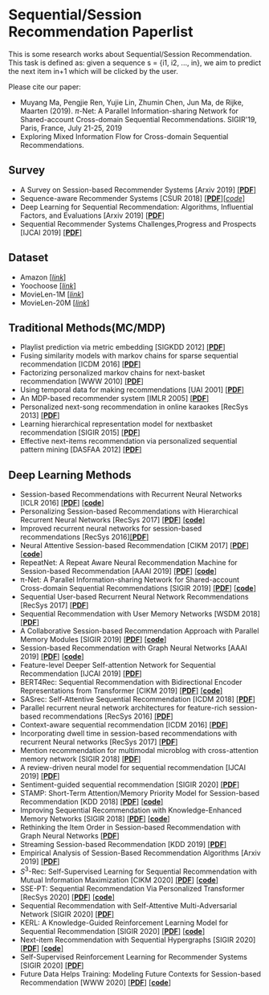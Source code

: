 # Sequential/Session Recommendation Paperlist 

This is some research works about Sequential/Session Recommendation. This task is defined as: given a sequence s = {i1, i2, ..., in}, we aim to predict the next item in+1 which will be clicked by the user.

Please cite our paper: 
- Muyang Ma, Pengjie Ren, Yujie Lin, Zhumin Chen, Jun Ma, de Rijke, Maarten (2019). $\pi$-Net: A Parallel Information-sharing Network for Shared-account Cross-domain Sequential Recommendations. SIGIR'19, Paris, France, July 21-25, 2019
- Exploring Mixed Information Flow for Cross-domain Sequential Recommendations.


## Survey
- A Survey on Session-based Recommender Systems [Arxiv 2019] [[__PDF__]](https://arxiv.org/abs/1902.04864)
- Sequence-aware Recommender Systems [CSUR 2018] [[__PDF__]](https://arxiv.org/pdf/1802.08452.pdf)[[_code_]](https://github.com/mquad/sars_tutorial)
- Deep Learning for Sequential Recommendation: Algorithms, Influential Factors, and Evaluations [Arxiv 2019] [[__PDF__]](https://arxiv.org/abs/1905.01997)
- Sequential Recommender Systems  Challenges,Progress and Prospects [IJCAI 2019] [[__PDF__]](https://www.ijcai.org/Proceedings/2019/0883.pdf)

## Dataset
- Amazon [[_link_]](http://jmcauley.ucsd.edu/data/amazon/)
- Yoochoose [[_link_]](https://2015.recsyschallenge.com/challenge.html)
- MovieLen-1M [[_link_]](https://grouplens.org/datasets/movielens/1m/)
- MovieLen-20M [[_link_]](https://grouplens.org/datasets/movielens/20m/)

## Traditional Methods(MC/MDP)

- Playlist prediction via metric embedding [SIGKDD 2012] [[__PDF__]](http://www.cs.cornell.edu/~jlmo/kdd12.pdf)
- Fusing similarity models with markov chains for sparse sequential recommendation [ICDM 2016] [[__PDF__]](https://cseweb.ucsd.edu/~jmcauley/pdfs/icdm16a.pdf)
- Factorizing personalized markov chains for next-basket recommendation [WWW 2010] [[__PDF__]](http://ramb.ethz.ch/CDstore/www2010/www/p811.pdf)
- Using temporal data for making recommendations [UAI 2001] [[__PDF__]](https://arxiv.org/ftp/arxiv/papers/1301/1301.2320.pdf)
- An MDP-based recommender system [IMLR 2005] [[__PDF__]](https://www.jmlr.org/papers/volume6/shani05a/shani05a.pdf)
- Personalized next-song recommendation in online karaokes [RecSys 2013] [[__PDF__]](https://dl.acm.org/doi/10.1145/2507157.2507215)
- Learning hierarchical representation model for nextbasket recommendation [SIGIR 2015] [[__PDF__]](https://dl.acm.org/doi/10.1145/2766462.2767694)
- Effective next-items recommendation via personalized sequential pattern mining [DASFAA 2012] [[__PDF__]](https://www.researchgate.net/publication/262275934_Effective_Next-Items_Recommendation_via_Personalized_Sequential_Pattern_Mining)

## Deep Learning Methods

- Session-based Recommendations with Recurrent Neural Networks [ICLR 2016] [[__PDF__]](https://arxiv.org/pdf/1511.06939) [[__code__]](https://github.com/hidasib/GRU4Rec)
- Personalizing Session-based Recommendations with Hierarchical Recurrent Neural Networks [RecSys 2017] [[__PDF__]](https://arxiv.org/pdf/1706.04148) [[__code__]](https://github.com/mquad/hgru4rec)
- Improved recurrent neural networks for session-based recommendations [RecSys 2016][[__PDF__]](https://arxiv.org/abs/1606.08117)
- Neural Attentive Session-based Recommendation [CIKM 2017] [[__PDF__]](https://arxiv.org/pdf/1711.04725) [[__code__]](https://github.com/lijingsdu/sessionRec_NARM)
- RepeatNet: A Repeat Aware Neural Recommendation Machine for Session-based Recommendation [AAAI 2019] [[__PDF__]](https://arxiv.org/abs/1812.02646) [[__code__]](https://github.com/PengjieRen/RepeatNet)
- π-Net: A Parallel Information-sharing Network for Shared-account Cross-domain Sequential Recommendations [SIGIR 2019] [[__PDF__]](https://dl.acm.org/doi/10.1145/3331184.3331200) [[__code__]](https://bitbucket.org/Catherine_Ma/sigir2019_muyang_recommendation/)
- Sequential User-based Recurrent Neural Network Recommendations [RecSys 2017] [[__PDF__]](https://cseweb.ucsd.edu/classes/fa17/cse291-b/reading/p152-donkers.pdf)
- Sequential Recommendation with User Memory Networks [WSDM 2018] [[__PDF__]](https://dl.acm.org/doi/abs/10.1145/3159652.3159668)
- A Collaborative Session-based Recommendation Approach with Parallel Memory Modules [SIGIR 2019] [[__PDF__]](https://dl.acm.org/doi/abs/10.1145/3331184.3331210) [[__code__]](https://github.com/wmeirui/CSRM_SIGIR2019)
- Session-based Recommendation with Graph Neural Networks [AAAI 2019] [[__PDF__]](https://arxiv.org/pdf/1811.00855) [[__code__]](https://github.com/CRIPAC-DIG/SR-GNN)
- Feature-level Deeper Self-attention Network for Sequential Recommendation [IJCAI 2019] [[__PDF__]](https://www.ijcai.org/Proceedings/2019/0600.pdf)
- BERT4Rec: Sequential Recommendation with Bidirectional Encoder Representations from Transformer [CIKM 2019] [[__PDF__]](https://arxiv.org/abs/1904.06690) [[__code__]](https://github.com/FeiSun/BERT4Rec)
- SASrec: Self-Attentive Sequential Recommendation [ICDM 2018] [[__PDF__]](https://arxiv.org/abs/1808.09781)
- Parallel recurrent neural network architectures for feature-rich session-based recommendations [RecSys 2016] [[__PDF__]](https://dl.acm.org/doi/10.1145/2959100.2959167)
- Context-aware sequential recommendation [ICDM 2016] [[__PDF__]](https://arxiv.org/abs/1609.05787)
- Incorporating dwell time in session-based recommendations with recurrent Neural networks [RecSys 2017] [[__PDF__]](http://ceur-ws.org/Vol-1922/paper11.pdf)
- Mention recommendation for multimodal microblog with cross-attention memory network [SIGIR 2018] [[__PDF__]](https://dl.acm.org/doi/10.1145/3209978.3210026)
- A review-driven neural model for sequential recommendation [IJCAI 2019] [[__PDF__]](https://arxiv.org/abs/1907.00590)
- Sentiment-guided sequential recommendation [SIGIR 2020] [[__PDF__]](https://dl.acm.org/doi/pdf/10.1145/3397271.3401330)
- STAMP: Short-Term Attention/Memory Priority Model for Session-based Recommendation [KDD 2018] [[__PDF__]](https://dl.acm.org/ft_gateway.cfm?id=3219950&type=pdf) [[__code__]](https://github.com/uestcnlp/STAMP)
- Improving Sequential Recommendation with Knowledge-Enhanced Memory Networks [SIGIR 2018] [[__PDF__]](https://dl.acm.org/doi/abs/10.1145/3209978.3210017) [[__code__]](https://github.com/RUCDM/KSR) 
- Rethinking the Item Order in Session-based Recommendation with Graph Neural Networks [[__PDF__]](https://arxiv.org/abs/1911.11942)
- Streaming Session-based Recommendation [KDD 2019] [[__PDF__]](https://dl.acm.org/doi/abs/10.1145/3292500.3330839)
- Empirical Analysis of Session-Based Recommendation Algorithms [Arxiv 2019] [[__PDF__]](https://arxiv.org/pdf/1910.12781)
- $S^3$-Rec: Self-Supervised Learning for Sequential Recommendation with Mutual Information Maximization [CIKM 2020] [[__PDF__]](https://arxiv.org/abs/2008.07873) [[__code__]](https://github.com/aHuiWang/CIKM2020-S3Rec)
- SSE-PT: Sequential Recommendation Via Personalized Transformer [RecSys 2020] [[__PDF__]](https://dl.acm.org/doi/pdf/10.1145/3383313.3412258) [[__code__]](https://github.com/SSE-PT/SSE-PT)
- Sequential Recommendation with Self-Attentive Multi-Adversarial Network [SIGIR 2020] [[__PDF__]](https://arxiv.org/abs/2005.10602)
- KERL: A Knowledge-Guided Reinforcement Learning Model for Sequential Recommendation [SIGIR 2020] [[__PDF__]](https://github.com/fanyubupt/KERL) [[__code__]](https://github.com/fanyubupt/KERL)
- Next-item Recommendation with Sequential Hypergraphs [SIGIR 2020] [[__PDF__]](http://people.tamu.edu/~jwang713/pubs/HyperRec-sigir2020.pdf) [[__code__]](https://github.com/wangjlgz/HyperRec)
- Self-Supervised Reinforcement Learning for Recommender Systems [SIGIR 2020] [[__PDF__]](https://arxiv.org/abs/2006.05779)
- Future Data Helps Training: Modeling Future Contexts for Session-based Recommendation [WWW 2020] [[__PDF__]](https://arxiv.org/abs/1906.04473) [[__code__]](https://github.com/fajieyuan/grec)
